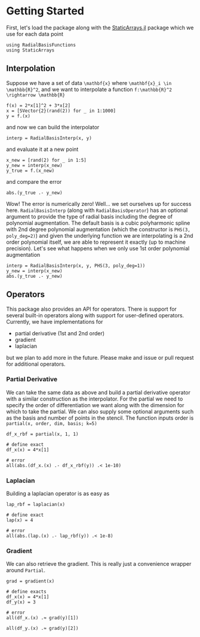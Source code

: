 # Getting Started

First, let's load the package along with the [StaticArrays.jl](https://github.com/JuliaArrays/StaticArrays.jl) package which we use for each data point

```@example overview
using RadialBasisFunctions
using StaticArrays
```

## Interpolation

Suppose we have a set of data ``\mathbf{x}`` where ``\mathbf{x}_i \in \mathbb{R}^2``, and we want to interpolate a function ``f:\mathbb{R}^2 \rightarrow \mathbb{R}``

```@example overview
f(x) = 2*x[1]^2 + 3*x[2]
x = [SVector{2}(rand(2)) for _ in 1:1000]
y = f.(x)
```

and now we can build the interpolator

```@example overview
interp = RadialBasisInterp(x, y)
```

and evaluate it at a new point

```@example overview
x_new = [rand(2) for _ in 1:5]
y_new = interp(x_new)
y_true = f.(x_new)
```

and compare the error

```@example overview
abs.(y_true .- y_new)
```

Wow! The error is numerically zero! Well... we set ourselves up for success here. `RadialBasisInterp` (along with `RadialBasisOperator`) has an optional argument to provide the type of radial basis including the degree of polynomial augmentation. The default basis is a cubic polyharmonic spline with 2nd degree polynomial augmentation (which the constructor is `PHS(3, poly_deg=2)`) and given the underlying function we are interpolating is a 2nd order polynomial itself, we are able to represent it exactly (up to machine precision). Let's see what happens when we only use 1st order polynomial augmentation

```@example overview
interp = RadialBasisInterp(x, y, PHS(3, poly_deg=1))
y_new = interp(x_new)
abs.(y_true .- y_new)
```

## Operators

This package also provides an API for operators. There is support for several built-in operators along with support for user-defined operators. Currently, we have implementations for

- partial derivative (1st and 2nd order)
- gradient
- laplacian

but we plan to add more in the future. Please make and issue or pull request for additional operators.

### Partial Derivative

We can take the same data as above and build a partial derivative operator with a similar construction as the interpolator. For the partial we need to specify the order of differentiation we want along with the dimension for which to take the partial. We can also supply some optional arguments such as the basis and number of points in the stencil. The function inputs order is `partial(x, order, dim, basis; k=5)`

```@example overview
df_x_rbf = partial(x, 1, 1)

# define exact
df_x(x) = 4*x[1]

# error
all(abs.(df_x.(x) .- df_x_rbf(y)) .< 1e-10)
```

### Laplacian

Building a laplacian operator is as easy as

```@example overview
lap_rbf = laplacian(x)

# define exact
lap(x) = 4

# error
all(abs.(lap.(x) .- lap_rbf(y)) .< 1e-8)
```

### Gradient

We can also retrieve the gradient. This is really just a convenience wrapper around `Partial`.

```@example overview
grad = gradient(x)

# define exacts
df_x(x) = 4*x[1]
df_y(x) = 3

# error
all(df_x.(x) .≈ grad(y)[1])
```

```@example overview
all(df_y.(x) .≈ grad(y)[2])
```
